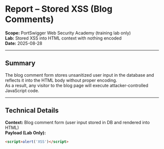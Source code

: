 # Report – Stored XSS (Blog Comments)

**Scope:** PortSwigger Web Security Academy (training lab only)  
**Lab:** Stored XSS into HTML context with nothing encoded  
**Date:** 2025-08-28  

---

## Summary
The blog comment form stores unsanitized user input in the database and reflects it into the HTML body without proper encoding.  
As a result, any visitor to the blog page will execute attacker-controlled JavaScript code.

---

## Technical Details
**Context:** Blog comment form (user input stored in DB and rendered into HTML)  
**Payload (Lab Only):**
```html
<script>alert('XSS')</script>
